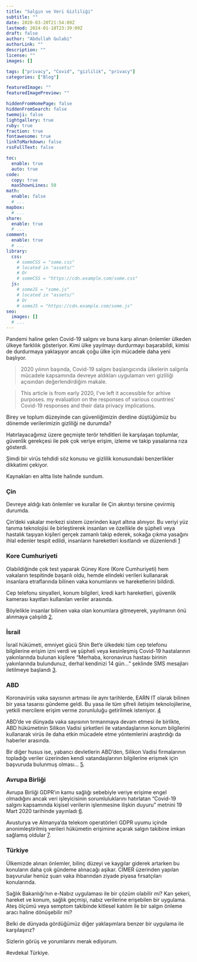 ```yaml
---
title: "Salgın ve Veri Gizliliği"
subtitle: ""
date: 2020-03-20T21:54:09Z
lastmod: 2024-01-18T23:39:09Z
draft: false
author: "Abdullah Gulabi"
authorLink: ""
description: ""
license: ""
images: []

tags: ["privacy", "Covid", "gizlilik", "privacy"]
categories: ["Blog"]

featuredImage: ""
featuredImagePreview: ""

hiddenFromHomePage: false
hiddenFromSearch: false
twemoji: false
lightgallery: true
ruby: true
fraction: true
fontawesome: true
linkToMarkdown: false
rssFullText: false

toc:
  enable: true
  auto: true
code:
  copy: true
  maxShownLines: 50
math:
  enable: false
  # ...
mapbox:
  # ...
share:
  enable: true
  # ...
comment:
  enable: true
  # ...
library:
  css:
    # someCSS = "some.css"
    # located in "assets/"
    # Or
    # someCSS = "https://cdn.example.com/some.css"
  js:
    # someJS = "some.js"
    # located in "assets/"
    # Or
    # someJS = "https://cdn.example.com/some.js"
seo:
  images: []
  # ...
---
```

Pandemi haline gelen Covid-19 salgını ve buna karşı alınan önlemler ülkeden ülkeye farklılık gösteriyor. Kimi ülke yayılmayı durdurmayı başarabildi, kimisi de durdurmaya yaklaşıyor ancak çoğu ülke için mücadele daha yeni başlıyor.

<!--more-->
> 2020 yılının başında, Covid-19 salgını başlangıcında ülkelerin salgınla mücadele kapsamında devreye aldıkları uygulamarı veri gizliliği açısından değerlendirdiğim makale.

> This article is from early 2020, I've left it accessible for arhive purposes. my evaluation on the responses of various countries' Covid-19 responses and their data privacy implications.


Birey ve toplum düzeyinde can güvenliğimizin derdine düştüğümüz bu dönemde verilerimizin gizliliği ne durumda?

Hatırlayacağımız üzere geçmişte terör tehditleri ile karşılaşan toplumlar, güvenlik gerekçesi ile pek çok veriye erişim, izleme ve takip yasalarına rıza gösterdi.

Şimdi bir virüs tehdidi söz konusu ve gizlilik konusundaki benzerlikler dikkatimi çekiyor.

Kaynakları en altta liste halinde sundum.

### Çin

Devreye aldığı katı önlemler ve kurallar ile Çin akıntıyı tersine çevirmiş durumda.

Çin’deki vakalar merkezi sistem üzerinden kayıt altına alınıyor. Bu veriyi yüz tanıma teknolojisi ile birleştirerek insanları ve özellikle de şüpheli veya hastalık taşıyan kişileri gerçek zamanlı takip ederek, sokağa çıkma yasağını ihlal edenler tespit edildi, insanların hareketleri kısıtlandı ve düzenlendi [1](https://www.geospatialworld.net/blogs/how-china-is-using-technology-to-fight-coronavirus/)

### Kore Cumhuriyeti

Olabildiğinde çok test yaparak Güney Kore (Kore Cumhuriyeti) hem vakaların tespitinde başarılı oldu, hemde elindeki verileri kullanarak insanlara etraflarında bilinen vaka konumlarını ve hareketlerini bildirdi.

Cep telefonu sinyalleri, konum bilgileri, kredi kartı hareketleri, güvenlik kamerası kayıtları kullanılan veriler arasında.

Böylelikle insanlar bilinen vaka olan konumlara gitmeyerek, yayılmanın önü alınmaya çalışıldı [2](https://www.washingtonpost.com/world/asia_pacific/coronavirus-south-korea-tracking-apps/2020/03/13/2bed568e-5fac-11ea-ac50-18701e14e06d_story.html).

### İsrail

İsrail hükümeti, emniyet gücü Shin Bet’e ülkedeki tüm cep telefonu bilgilerine erişim izni verdi ve şüpheli veya kesinleşmiş Covid-19 hastalarının yakınlarında bulunan kişilere “Merhaba, koronavirus hastası birinin yakınlarında bulundunuz, derhal kendinizi 14 gün…” şeklinde SMS mesajları iletilmeye başlandı [3](https://www.npr.org/2020/03/19/818327945/israel-begins-tracking-and-texting-those-possibly-exposed-to-the-coronavirus).

### ABD

Koronavirüs vaka sayısının artması ile aynı tarihlerde, EARN IT olarak bilinen bir yasa tasarısı gündeme geldi. Bu yasa ile tüm şifreli iletişim teknolojilerine, yetkili mercilere erişim verme zorunluluğu getirilmek isteniyor. [4](https://cyberlaw.stanford.edu/blog/2020/01/earn-it-act-how-ban-end-end-encryption-without-actually-banning-it)

ABD’de ve dünyada vaka sayısının tırmanmaya devam etmesi ile birlikte, ABD hükümetinin Silikon Vadisi şirketleri ile vatandaşlarının konum bilgilerini kullanarak virüs ile daha etkin mücadele etme yöntemlerini araştırdığı da haberler arasında.

Bir diğer husus ise, yabancı devletlerin ABD’den, Silikon Vadisi firmalarının topladığı veriler üzerinden kendi vatandaşlarının bilgilerine erişmek için başvuruda bulunmuş olması… [5](https://edition.cnn.com/2020/03/18/tech/us-government-location-data-coronavirus/index.html).

### Avrupa Birliği

Avrupa Birliği GDPR’ın kamu sağlığı sebebiyle veriye erişime engel olmadığını ancak veri işleyicisinin sorumluluklarını hatırlatan “Covid-19 salgını kapsamında kişisel verilerin işlenmesine ilişkin duyuru” metnini 19 Mart 2020 tarihinde yayınladı [6](https://edpb.europa.eu/news/news/2020/statement-edpb-chair-processing-personal-data-context-covid-19-outbreak_en).

Avusturya ve Almanya’da telekom operatörleri GDPR uyumu içinde anonimleştirilmiş verileri hükümetin erişimine açarak salgın takibine imkan sağlamış oldular [7](https://www.tagesspiegel.de/wissen/wie-breitet-sich-das-coronavirus-aus-rki-bekommt-handydaten-von-deutscher-telekom/25655144.html).

### Türkiye

Ülkemizde alınan önlemler, bilinç düzeyi ve kaygılar giderek artarken bu konuların daha çok gündeme alınacağı aşikar. CİMER üzerinden yapılan başvurular henüz şuan vaka ihbarından ziyade piyasa fırsatçıları konularında.

Sağlık Bakanlığı’nın e-Nabız uygulaması ile bir çözüm olabilir mi? Kan şekeri, hareket ve konum, sağlık geçmişi, nabız verilerine erişebilen bir uygulama. Ateş ölçümü veya semptom takibinde kitlesel katılım ile bir salgın önleme aracı haline dönüşebilir mi?

Belki de dünyada gördüğümüz diğer yaklaşımlara benzer bir uygulama ile karşılaşırız?

Sizlerin görüş ve yorumlarını merak ediyorum.

\#evdekal Türkiye.